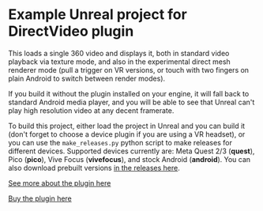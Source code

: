# Example Unreal project for DirectVideo plugin

This loads a single 360 video and displays it, both in standard video playback via texture mode, and also in the experimental direct mesh renderer mode (pull a trigger on VR versions, or touch with two fingers on plain Android to switch between render modes).

If you build it without the plugin installed on your engine, it will fall back to standard Android media player, and you will be able to see that Unreal can't play high resolution video at any decent framerate.

To build this project, either load the project in Unreal and you can build it (don't forget to choose a device plugin if you are using a VR headset), or you can use the `make_releases.py` python script to make releases for different devices. Supported devices currently are: Meta Quest 2/3 (**quest**), Pico (**pico**), Vive Focus (**vivefocus**), and stock Android (**android**). You can also download prebuilt versions [in the releases here](https://github.com/joemarshall/DirectVideoExample/releases/latest).

[See more about the plugin here](https://joemarshall.github.io/directvideo/)

[Buy the plugin here](https://www.fab.com/listings/3259a389-1214-4312-a6aa-14fc8012ce7b)
